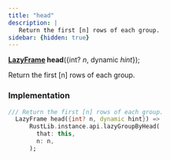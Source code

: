 ```yaml
---
title: "head"
description: |
   Return the first [n] rows of each group.
sidebar: {hidden: true}
---
```

<span class="dart-code"><strong>[LazyFrame] head</strong>({<span class="nobr">int? <i>n</i></span>, <span class="nobr">dynamic <i>hint</i></span>});</span>

 Return the first [n] rows of each group.
### Implementation
```dart
/// Return the first [n] rows of each group.
  LazyFrame head({int? n, dynamic hint}) =>
      RustLib.instance.api.lazyGroupByHead(
        that: this,
        n: n,
      );
```

[LazyFrame]: /reference/classes/lazyframe